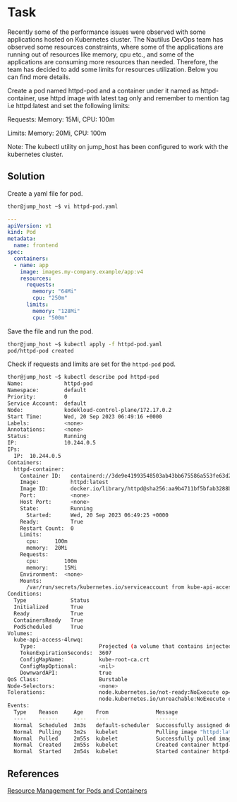 # Task
Recently some of the performance issues were observed with some applications hosted on Kubernetes cluster. The Nautilus DevOps team has observed some resources constraints, where some of the applications are running out of resources like memory, cpu etc., and some of the applications are consuming more resources than needed. Therefore, the team has decided to add some limits for resources utilization. Below you can find more details.

Create a pod named httpd-pod and a container under it named as httpd-container, use httpd image with latest tag only and remember to mention tag i.e httpd:latest and set the following limits:

Requests: Memory: 15Mi, CPU: 100m

Limits: Memory: 20Mi, CPU: 100m

Note: The kubectl utility on jump_host has been configured to work with the kubernetes cluster.
## Solution

Create a yaml file for pod.

```sh
thor@jump_host ~$ vi httpd-pod.yaml
```
```yml
---
apiVersion: v1
kind: Pod
metadata:
  name: frontend
spec:
  containers:
  - name: app
    image: images.my-company.example/app:v4
    resources:
      requests:
        memory: "64Mi"
        cpu: "250m"
      limits:
        memory: "128Mi"
        cpu: "500m"
```

Save the file and run the pod.

```sh
thor@jump_host ~$ kubectl apply -f httpd-pod.yaml 
pod/httpd-pod created
```
Check if requests and limits are set for the `httpd-pod` pod.
```sh
thor@jump_host ~$ kubectl describe pod httpd-pod
Name:             httpd-pod
Namespace:        default
Priority:         0
Service Account:  default
Node:             kodekloud-control-plane/172.17.0.2
Start Time:       Wed, 20 Sep 2023 06:49:16 +0000
Labels:           <none>
Annotations:      <none>
Status:           Running
IP:               10.244.0.5
IPs:
  IP:  10.244.0.5
Containers:
  httpd-container:
    Container ID:   containerd://3de9e41993548503ab43bb675586a553fe63d2277f61507c6554a21f2f64083a
    Image:          httpd:latest
    Image ID:       docker.io/library/httpd@sha256:aa9b4711bf5bfab3288bbe3126c5b86796d2f06f9e4fbaf68b8aea57f72f50fb
    Port:           <none>
    Host Port:      <none>
    State:          Running
      Started:      Wed, 20 Sep 2023 06:49:25 +0000
    Ready:          True
    Restart Count:  0
    Limits:
      cpu:     100m
      memory:  20Mi
    Requests:
      cpu:        100m
      memory:     15Mi
    Environment:  <none>
    Mounts:
      /var/run/secrets/kubernetes.io/serviceaccount from kube-api-access-4lnwq (ro)
Conditions:
  Type              Status
  Initialized       True 
  Ready             True 
  ContainersReady   True 
  PodScheduled      True 
Volumes:
  kube-api-access-4lnwq:
    Type:                    Projected (a volume that contains injected data from multiple sources)
    TokenExpirationSeconds:  3607
    ConfigMapName:           kube-root-ca.crt
    ConfigMapOptional:       <nil>
    DownwardAPI:             true
QoS Class:                   Burstable
Node-Selectors:              <none>
Tolerations:                 node.kubernetes.io/not-ready:NoExecute op=Exists for 300s
                             node.kubernetes.io/unreachable:NoExecute op=Exists for 300s
Events:
  Type    Reason     Age    From               Message
  ----    ------     ----   ----               -------
  Normal  Scheduled  3m3s   default-scheduler  Successfully assigned default/httpd-pod to kodekloud-control-plane
  Normal  Pulling    3m2s   kubelet            Pulling image "httpd:latest"
  Normal  Pulled     2m55s  kubelet            Successfully pulled image "httpd:latest" in 7.276101955s (7.276117618s including waiting)
  Normal  Created    2m55s  kubelet            Created container httpd-container
  Normal  Started    2m54s  kubelet            Started container httpd-container
```
## References

[Resource Management for Pods and Containers](https://kubernetes.io/docs/concepts/configuration/manage-resources-containers/)
